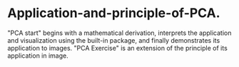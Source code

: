 # Application-and-principle-of-PCA.
"PCA start" begins with a mathematical derivation, interprets the application and visualization using the built-in package, and finally demonstrates its application to images. "PCA Exercise" is an extension of the principle of its application in image.
